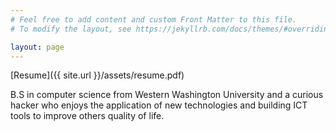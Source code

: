 ```yaml
---
# Feel free to add content and custom Front Matter to this file.
# To modify the layout, see https://jekyllrb.com/docs/themes/#overriding-theme-defaults

layout: page
---
```



[Resume]({{ site.url }}/assets/resume.pdf)

B.S in computer science from Western Washington University and a curious hacker who enjoys the application of new technologies and building ICT tools to improve others quality of life. 


